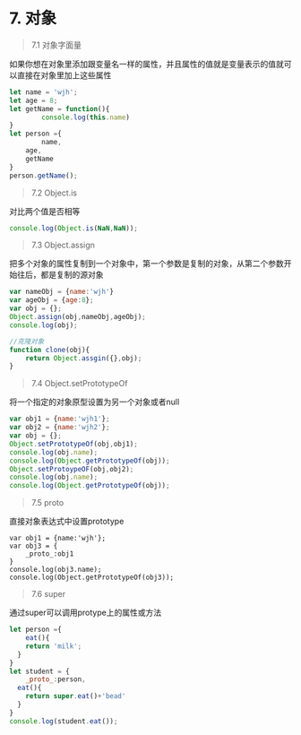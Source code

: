 # 7. 对象

> 7.1 对象字面量

如果你想在对象里添加跟变量名一样的属性，并且属性的值就是变量表示的值就可以直接在对象里加上这些属性

```javascript
let name = 'wjh';
let age = 8;
let getName = function(){
		console.log(this.name)
}
let person ={
		name,
    age,
    getName
}
person.getName();
```

> 7.2 Object.is

对比两个值是否相等

```javascript
console.log(Object.is(NaN,NaN));
```

> 7.3 Object.assign

把多个对象的属性复制到一个对象中，第一个参数是复制的对象，从第二个参数开始往后，都是复制的源对象

```javascript
var nameObj = {name:'wjh'}
var ageObj = {age:8};
var obj = {};
Object.assign(obj,nameObj,ageObj);
console.log(obj);

//克隆对象
function clone(obj){
	return Object.assgin({},obj);
}
```

> 7.4 Object.setPrototypeOf

将一个指定的对象原型设置为另一个对象或者null

```javascript
var obj1 = {name:'wjh1'};
var obj2 = {name:'wjh2'};
var obj = {};
Object.setPrototypeOf(obj,obj1);
console.log(obj.name);
console.log(Object.getPrototypeOf(obj));
Object.setProtoypeOF(obj,obj2);
console.log(obj.name);
console.log(Object.getPrototypeOf(obj));
```

> 7.5 proto

直接对象表达式中设置prototype

```
var obj1 = {name:'wjh'};
var obj3 = {
	_proto_:obj1
} 
console.log(obj3.name);
console.log(Object.getPrototypeOf(obj3));
```

> 7.6 super

通过super可以调用protype上的属性或方法

```javascript
let person ={
	eat(){
  	return 'milk';
  }
}
let student = {
	_proto_:person,
  eat(){
  	return super.eat()+'bead'
  }
}
console.log(student.eat());
```

